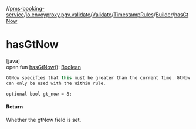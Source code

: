 //[pms-booking-service](../../../../../index.md)/[io.envoyproxy.pgv.validate](../../../index.md)/[Validate](../../index.md)/[TimestampRules](../index.md)/[Builder](index.md)/[hasGtNow](has-gt-now.md)

# hasGtNow

[java]\
open fun [hasGtNow](has-gt-now.md)(): [Boolean](https://kotlinlang.org/api/core/kotlin-stdlib/kotlin/-boolean/index.html)

```kotlin
GtNow specifies that this must be greater than the current time. GtNow
can only be used with the Within rule.

```
`optional bool gt_now = 8;`

#### Return

Whether the gtNow field is set.